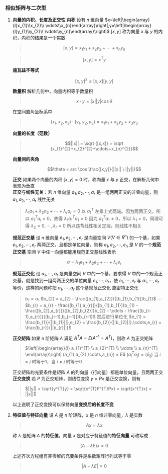 ### **相似矩阵与二次型**
1. **向量的内积、长度及正交性**
    **内积**
    设有 $n$ 维向量 $x=\left|\begin{array}{l}x_{1}\\x_{2}\\ \vdots\\x_{n}\end{array}\right|,y=\left|\begin{array}{l}y_{1}\\y_{2}\\ \vdots\\y_{n}\end{array}\right|$
    $[x,y]$ 称为向量 $x$ 与 $y$ 的内积，内积的结果是一个实数
    >$$[x,y] = x_{1}y_{1}+x_{2}y_{2}+\cdots+x_{n}y_{n}$$

    >$$[x,y] = x^{T}y$$

    **施瓦兹不等式**
    >$$[x,y]^{2} \leq [x,x][y,y]$$

    **数量积**
    解析几何中，向量内积等于数量积
    >$$x\cdot y = |x||y|\cos \theta$$

    在空间直角坐标系中
    >$$(x_{1},x_{2},x_{3})\cdot(y_{1},y_{2},y_{3}) = x_{1}y_{1}+x_{2}y_{2}+x_{3}y_{3}$$

    **向量的长度（范数）**
    >$$||x|| = \sqrt {[x,x]} = \sqrt {x_{1}^{2}+x_{2}^{2}+\cdots+x_{n}^{2}}$$

    **向量间的夹角**
    >$$\theta = arc \cos \frac{[x,y]}{||x|| \ ||y||}$$

    **正交**
    如果两个向量的内积 $[x,y]=0$ 时，称向量 $x$ 与 $y$ 正交，在解析几何中表现为垂直
    \
    **正交与线性无关**：若 $n$ 维向量 $a_{1},a_{2},\cdots,a_{r}$ 是一组两两正交的非零向量，则 $a_{1},a_{2},\cdots,a_{r}$ 线性无关
    >$\lambda_{1}a_{1}+\lambda_{2}a_{2}+\cdots+\lambda_{r}a_{r} = 0$
    >以 $a_{1}^{T}$ 左乘上式两端。因为两两正交，所以 $a_{1}^{T}a_{i} = 0$，故得
    >$\lambda_{1}a_{1}^{T}a_{1} = 0$
    >因为 $a_{1}^{T}a_{1} \neq 0$，所以 $\lambda_{1} = 0$，同理可得 $\lambda_{2} = 0,\cdots,\lambda_{r}=0$
    >所以违背线性相关定理，则线性不相关

    **规范正交基**
    设 $n$ 维向量 $e_{1},e_{2},\cdots,e_{r}$ 是向量空间 $V(V \in R^{n})$ 的一个基，如果 $e_{1},e_{2},\cdots,e_{r}$ 两两正交，且都是单位向量，则称 $e_{1},e_{2},\cdots,e_{n}$ 是 $V$ 的一个**规范正交基**
    空间 $V$ 中任一向量都能用规范正交基线性表示
    >$$a=\lambda_{1}e_{1}+\lambda_{2}e_{2}+\cdots+\lambda_{r}e_{r}$$

    **规范正交化**
    设 $a_{1},\cdots,a_{r}$ 是向量空间 $V$ 中的一个基，要求得 $V$ 中的一个规范正交基，就是找到一组两两正交的单位向量 $e_{1},\cdots,e_{r}$，使 $e_{1},\cdots,e_{r}$ 与 $a_{1},\cdots,a_{r}$ 等价，这样的问题称把 $a_{1},\cdots,a_{r}$ 这个基规范正交化
    施密特正交化
    >$b_{1} = a_{1}$
    >$b_{2} = a_{2} - \frac{[b_{1},a_{2}]}{[b_{1},b_{1}]}b_{1}$
    >$\cdots$
    >$b_{r} = a_{r} - \frac{[b_{1},a_{r}]}{[b_{1},b_{1}]}b_{1} - \frac{[b_{2},a_{r}]}{[b_{2},b_{2}]}b_{2} - \cdots - \frac{[b_{r-1},a_{r}]}{[b_{r-1},b_{r-1}]}b_{r-1}$
    >然后进行单位化
    >$e_{1} = \frac{b_{1}}{||b_{1}||},e_{2} = \frac{b_{2}}{||b_{2}||},\cdots,e_{r} = \frac{b_{r}}{||b_{r}||}$
        
    **正交矩阵**
    如果 $n$ 阶矩阵 $A$ 满足 $A^{T}A = E(A^{-1}=A^{T})$，则称 $A$ 为正交矩阵
    >$\left|\begin{array}{l} a_{1}^{T} \\ a_{2}^{T} \\ \vdots \\ a_{n}^{T} \end{array}\right| (a_{1},a_{2},\cdots,a_{n}) = E$
    >$(a_{i}^{T}a_{j})=(\delta_{ij})$
    >当 $i=j$ 时等于1，当 $i\neq j$ 时等于0
    
    正交矩阵的充要条件是矩阵 $A$ 的列向量（行向量）都是单位向量，且两两正交
    \
    **正交变换**
    若 $P$ 为正交矩阵，则线性变换 $y=Px$ 是正交变换，则有
    >$||y|| = \sqrt{y^{T}y} = \sqrt{x^{T}P^{T}Px} = \sqrt{x^{T}x} = ||x||$

    以上说明了正交变换可以保持向量**变换后的长度不变**

2. **特征值与特征向量**
    设 $A$ 是 $n$ 阶矩阵，$x$ 是 $n$ 维非零向量，$\lambda$ 是实数
    >$$Ax=\lambda x$$

    称 $\lambda$ 是矩阵 $A$ 的**特征值**，向量 $x$ 是对应于特征值的**特征向量**
    可改写成
    >$$(A-\lambda E)x = 0$$

    上述齐次方程组有非零解的充要条件是系数矩阵行列式等于零
    >$$|A-\lambda E|=0$$


